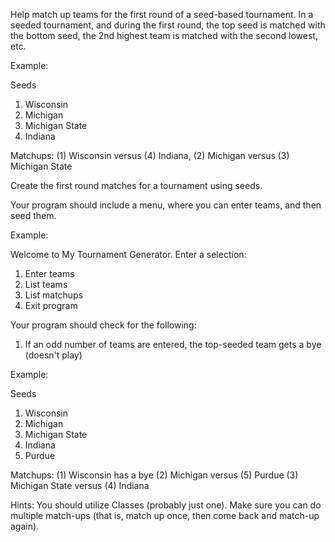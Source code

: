 Help match up teams for the first round of a seed-based tournament. In a seeded tournament, and during the first round, the top seed is matched with the bottom seed, the 2nd highest team is matched with the second lowest, etc.  

Example:

Seeds
1. Wisconsin
2. Michigan
3. Michigan State
4. Indiana

Matchups:
(1) Wisconsin versus (4) Indiana,
(2) Michigan versus (3) Michigan State 

Create the first round matches for a tournament using seeds.

Your program should include a menu, where you can enter teams, and then seed them.  

Example: 

Welcome to My Tournament Generator. Enter a selection:
1. Enter teams
2. List teams
3. List matchups
0. Exit program
 

Your program should check for the following: 

1. If an odd number of teams are entered, the top-seeded team gets a bye (doesn't play)

Example:

Seeds
1. Wisconsin
2. Michigan
3. Michigan State
4. Indiana
5. Purdue

Matchups: 
(1) Wisconsin has a bye
(2) Michigan versus (5) Purdue
(3) Michigan State versus (4) Indiana

Hints:
You should utilize Classes (probably just one).
Make sure you can do multiple match-ups (that is, match up once, then come back and match-up again).